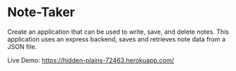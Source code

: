 # Note-Taker

Create an application that can be used to write, save, and delete notes. This application uses an express backend, saves and retrieves note data from a JSON file.

Live Demo: https://hidden-plains-72463.herokuapp.com/
